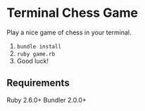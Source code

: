 # Terminal Chess Game
Play a nice game of chess in your terminal.

1. `bundle install`
2. `ruby game.rb`
3. Good luck!

## Requirements
Ruby 2.6.0+
Bundler 2.0.0+
